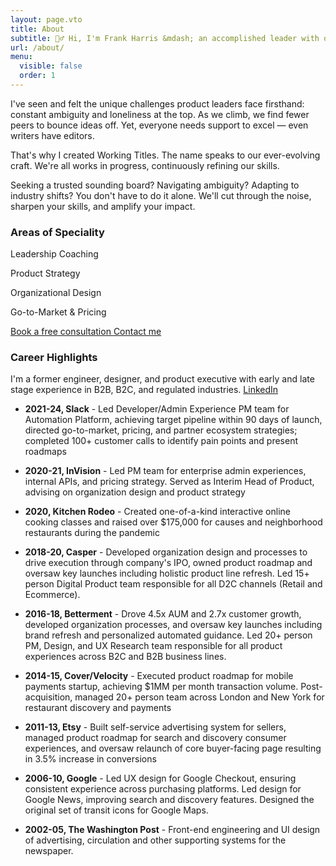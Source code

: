 ```yaml
---
layout: page.vto
title: About
subtitle: 🙋‍♂️ Hi, I'm Frank Harris &mdash; an accomplished leader with over 20 years of experience leading high-performance software teams.
url: /about/
menu:
  visible: false
  order: 1
---
```


I've seen and felt the unique challenges product leaders face firsthand: constant ambiguity and loneliness at the top. As we climb, we find fewer peers to bounce ideas off. Yet, everyone needs support to excel — even writers have editors.

That's why I created Working Titles. The name speaks to our ever-evolving craft. We're all works in progress, continuously refining our skills.

Seeking a trusted sounding board? Navigating ambiguity? Adapting to industry shifts? You don't have to do it alone. We'll cut through the noise, sharpen your skills, and amplify your impact.

### Areas of Speciality

<div class="grid grid-cols-1 sm:grid-cols-2 gap-4 my-10">
    <div class="flex flex-col items-center justify-center h-32 bg-zinc-300">
        <p class="text-center font-normal mb-0">Leadership Coaching</p>
    </div>
    <div class="flex flex-col items-center justify-center h-32 bg-zinc-300">
        <p class="text-center font-normal mb-0">Product Strategy</p>
    </div>
    <div class="flex flex-col items-center justify-center h-32 bg-zinc-300">
        <p class="text-center font-normal mb-0">Organizational Design</p>
    </div>
    <div class="flex flex-col items-center justify-center h-32 bg-zinc-300">
        <p class="text-center font-normal mb-0">Go-to-Market & Pricing</p>
    </div>
</div>

<div class="flex space-x-4 font-sans font-semibold mb-10">
  <a href="/services" class="bg-sky-500 text-white px-4 py-2 rounded hover:bg-sky-700 transition shadow">
    Book a free consultation
  </a>
  <a href="/services" class="bg-white font-sans hover:bg-gray-100 text-gray-800 font-semibold py-2 px-4 border border-gray-400 rounded shadow">
    Contact me
  </a>
</div>

### Career Highlights
 I'm a former engineer, designer, and product executive with early and late stage experience in B2B, B2C, and regulated industries. [LinkedIn](https://linkedin.com/in/hirefrank)

- **2021-24, Slack** - Led Developer/Admin Experience PM team for Automation Platform, achieving target pipeline within 90 days of launch, directed go-to-market, pricing, and partner ecosystem strategies; completed 100+ customer calls to identify pain points and present roadmaps

- **2020-21, InVision** - Led PM team for enterprise admin experiences, internal APIs, and pricing strategy. Served as Interim Head of Product, advising on organization design and product strategy

- **2020, Kitchen Rodeo** - Created one-of-a-kind interactive online cooking classes and raised over $175,000 for causes and neighborhood restaurants during the pandemic

- **2018-20, Casper** - Developed organization design and processes to drive execution through company's IPO, owned product roadmap and oversaw key launches including holistic product line refresh. Led 15+ person Digital Product team responsible for all D2C channels (Retail and Ecommerce).

- **2016-18, Betterment** - Drove 4.5x AUM and 2.7x customer growth, developed organization processes, and oversaw key launches including brand refresh and personalized automated guidance. Led 20+ person PM, Design, and UX Research team responsible for all product experiences across B2C and B2B business lines.

- **2014-15, Cover/Velocity** - Executed product roadmap for mobile payments startup, achieving $1MM per month transaction volume. Post-acquisition, managed 20+ person team across London and New York for restaurant discovery and payments

- **2011-13, Etsy** - Built self-service advertising system for sellers, managed product roadmap for search and discovery consumer experiences, and oversaw relaunch of core buyer-facing page resulting in 3.5% increase in conversions

- **2006-10, Google** - Led UX design for Google Checkout, ensuring consistent experience across purchasing platforms. Led design for Google News, improving search and discovery features. Designed the original set of transit icons for Google Maps.

- **2002-05, The Washington Post** - Front-end engineering and UI design of advertising, circulation and other supporting systems for the newspaper.